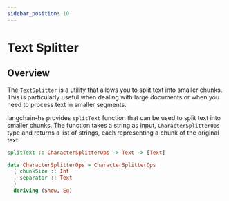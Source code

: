 ```yaml
---
sidebar_position: 10
---
```


# Text Splitter

## Overview

The `TextSplitter` is a utility that allows you to split text into smaller chunks. This is particularly useful when dealing with large documents or when you need to process text in smaller segments.

langchain-hs provides `splitText` function that can be used to split text into smaller chunks. The function takes a string as input, `CharacterSplitterOps` type and returns a list of strings, each representing a chunk of the original text.

```haskell
splitText :: CharacterSplitterOps -> Text -> [Text]
```

```haskell
data CharacterSplitterOps = CharacterSplitterOps
  { chunkSize :: Int
  , separator :: Text
  }
  deriving (Show, Eq)
```